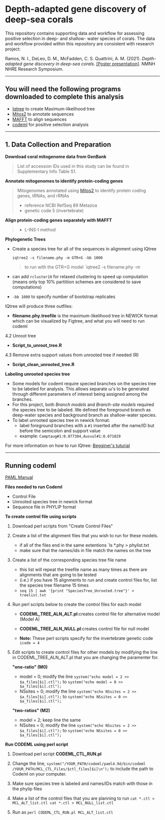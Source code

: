 # Depth-adapted gene discovery of deep-sea corals

This repository contains supporting data and workflow for assessing positive selection in deep- and shallow- water species of corals. 
The data and workflow provided within this repository are consistent with research project: 

Ramos, N. I., DeLeo, D. M., McFadden, C. S. Quattrini, A. M. (2021). *Depth-adapted gene discovery in deep-sea corals.* [[Poster presentation]](https://naturalhistory.si.edu/sites/default/files/media/file/nramosnhreposterfinaluploadblocked.pdf). NMNH NHRE Research Symposium. 


---
## You will need the following programs downloaded to complete this analysis 

- [Iqtree](http://www.iqtree.org) to create Maximum-likelihood tree
- [Mitos2](http://mitos2.bioinf.uni-leipzig.de/index.py) to annotate sequences
- [MAFFT](https://mafft.cbrc.jp/alignment/software/) to align sequences
- [codeml](http://abacus.gene.ucl.ac.uk/software/paml.html) for positive selection analysis 


--- 
## 1. Data Collection and Preparation

**Download coral mitogenome data from GenBank** 
> List of accession IDs used in this study can be found in Supplementary Info Table S1. 

**Annotate mitogenomes to identify protein-coding genes** 

> Mitogenomes annotated using [Mitos2](http://mitos2.bioinf.uni-leipzig.de/index.py) to identify protein coding genes, tRNAs, and rRNAs
> - reference NCBI RefSeq 89 Metazoa 
> - genetic code 5 (invertebrate)

**Align protein-coding genes separately with MAFFT**

> - L-INS-I method 

**Phylogenetic Trees**

- Create a species tree for all of the sequences in alignment using IQtree

	`iqtree2 -s filename.phy -m GTR+G -bb 1000` 
	> to run with the GTR+G model 
	`iqtree2 -s filename.phy -m 

- can add `rcluster10` for relaxed clustering to speed up computation (means only top 10% partitiion schemes are considered to save computations) 
- `-bb 1000` to specify number of bootstrap replicates

IQtree will produce three outfiles: 

- **filename.phy.treefile** is the maximum-likelihood tree in NEWICK format which can be visualized by Figtree, and what you will need to run codeml

4.2 Unroot tree

- **Script_to_unroot_tree.R**

4.3 Remove extra support values from unrooted tree if needed (R) 

- **Script_clean_unrooted_tree.R**

**Labeling unrooted species tree** 

- Some models for codeml require specied branches on the species tree to be labeled for analysis. This allows separate ω's to be generated through different parameters of interest being assigned among the branches. 
- For this project, both *Branch models* and *Branch-site models* required the species tree to be labeled. We defined the foreground branch as deep-water species and background branch as shallow-water species. 
- To label unrooted species tree in newick format: 
	- label foreground branches with a `#1` inserted after the name/ID but before the semicolon and support value 
	- example: `Camptaug#1:0.077304,Ausvul#1:0.071029`

For more information on how to run IQtree: [Begginer's tuturial](http://www.iqtree.org/doc/Tutorial#choosing-the-right-substitution-model)

---
## Running codeml 

[PAML Manual](http://abacus.gene.ucl.ac.uk/software/pamlDOC.pdf)

**Files needed to run Codeml** 

- Control File 
- Unrooted species tree in newick format
- Sequence file in PHYLIP format

**To create control file using scripts** 

1. 	Download perl scripts from "Create Control Files" 


2. 	Create a list of the alignment files that you wish to run for these models. 

	- if all of the files end in the same extentions `ls *.phy > phylist.txt 
	- make sure that the names/ids in file match the names on the tree 

3. 	Create a list of the corresponding species tree file name 


	- this list will repeat the treefile name as many times as there are alignments that are going to be tested
	- (i.e.) if you have 15 alignments to run and create control files for, list the species tree filename 15 times 
	- `seq 15 | awk '{print "SpeciesTree_Unrooted.tree"}' > treelist.txt`

4. 	Run perl scripts below to create the control files for each model 


	- **CODEML_TREE_ALN_ALT.pl**:creates control file for alternative model (Model A) 

	- **CODEML_TREE_ALN_NULL.pl**:creates control file for null model 
	
	- **Note:** These perl scripts specify for the invertebrate genetic code `icode = 4` 
	
	
5.	Edit scripts to create control files for other models by modifying the line in CODEML_TREE_ALN_ALT.pl that you are changing the paramenter for. 

	**"one-ratio" (M0)** 
	
	- model = 0; modify the line `system("echo model = 2 >> $a_files[$i].ctl");` to `system("echo model = 0 >> $a_files[$i].ctl");`
	- NSsites = 0; modify the line `system("echo NSsites = 2 >> $a_files[$i].ctl");` to `system("echo NSsites = 0 >> $a_files[$i].ctl");`
	
	**"two-ratios" (M2)** 
	
	- model = 2; keep line the same 
	- NSsites = 0; modify the line `system("echo NSsites = 2 >> $a_files[$i].ctl");` to `system("echo NSsites = 0 >> $a_files[$i].ctl");`


**Run CODEML using perl script**

1. Download perl script  **CODEML_CTL_RUN.pl** 

2. Change the line, `system("/YOUR_PATH/codeml/paml4.9d/bin/codeml /YOUR_PATH/MCL_CTL_Files/$ctl_files[$i]\n");` to include the path to Codeml on your computer.

3. Make sure species tree is labeled and names/IDs match with those in the phylip files

4. Make a list of the control files that you are planning to run `cat *.ctl > MCL_ALT_list.ctl cat *.ctl > MCL_NULL_list.ctl` 

5. Run as `perl CODEML_CTL_RUN.pl MCL_ALT_list.ctl` 
